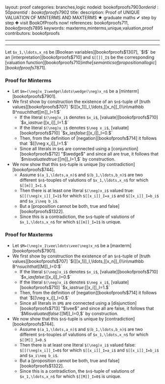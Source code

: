 layout: proof
categories: branches,logic
nodeid: bookofproofs$7903
orderid: 50
parentid: bookofproofs$7902
title: 
description:  Proof of UNIQUE VALUATION OF MINTERMS AND MAXTERMS &#9733; graduate maths &#10004; step by step &#10010; visit BookOfProofs now!
references: bookofproofs$711,bookofproofs$7895
keywords: maxterms,minterms,unique,valuation,proof
contributors: bookofproofs

---


---

Let `$x_1,\ldots,x_n$` be [Boolean variables][bookofproofs$1307], `$I$` be an [interpretation][bookofproofs$710] and `$[[]]_I$` be the corresponding [valuation function][bookofproofs$710] in the [semantics of propositional logic][bookofproofs$7871].
### Proof for Minterms

* Let  `$m=(\neg)x_1\wedge\ldots\wedge(\neg)x_n$` be a  [minterm][bookofproofs$7901].
* We first show by construction the existence of an `$n$`-tuple of [truth values][bookofproofs$707]  `$([[x_1]]_I,\ldots,[[x_n]]_I)\in\mathbb B^n$` such that `$[[m]]_I=1:$`
   * If the literal `$(\neg)x_i$` denotes `$x_i$`, [valuate][bookofproofs$710] `$x_i$` as true: `$[[x_i]]_I=1.$`
   * If the literal `$(\neg)x_i$` denotes `$\neg x_i$`, [valuate][bookofproofs$710] `$x_i$` as false: `$[[x_i]]_I=0.$`
   * Then, from the definition of [negation][bookofproofs$714] it follows that `$[[\neg x_i]]_I=1.$`
   * Since all literals in `$m$` are connected using a [conjunction][bookofproofs$712] "$\wedge$" and since all are true, it follows that `$m$` is valuated true: `$[[m]]_I=1,$` by construction.
* We now show that this `$n$`-tuple is unique [by contradiction][bookofproofs$744].
   * Assume `$(a_1,\ldots,a_n)$` and  `$(b_1,\ldots,b_n)$` are two different `$n$`-touples of valutions of `$x_1,\ldots,x_n$` for which `$[[m]]_I=1.$`
   * Then there is at least one literal `$(\neg)x_i$` valued true: `$[[(\neg)x_i]]_I=1$` for which  `$[[x_i]]_I=a_i$` and `$[[x_i]]_I=b_i$` and `$a_i\neq b_i$`.
   * But a [proposition cannot be both, true and false][bookofproofs$1322].
   * Since this is a contradiction, the `$n$`-tuple of valutions of `$x_1,\ldots,x_n$` for which `$[[m]]_I=1$` is unique.

### Proof for Maxterms

* Let  `$M=(\neg)x_1\vee\ldots\vee(\neg)x_n$` be a  [maxterm][bookofproofs$7901].
* We first show by construction the existence of an `$n$`-tuple of [truth values][bookofproofs$707]  `$([[x_1]]_I,\ldots,[[x_n]]_I)\in\mathbb B^n$` such that `$[[M]]_I=0:$`
   * If the literal `$(\neg)x_i$` denotes `$x_i$`, [valuate][bookofproofs$710] `$x_i$` as false: `$[[x_i]]_I=0.$`
   * If the literal `$(\neg)x_i$` denotes `$\neg x_i$`, [valuate][bookofproofs$710] `$x_i$` as true: `$[[x_i]]_I=1.$`
   * Then, from the definition of [negation][bookofproofs$714] it follows that `$[[\neg x_i]]_I=0.$`
   * Since all literals in `$M$` are connected using a [disjunction][bookofproofs$713] "$\vee$" and since all are false, it follows that `$M$` is valuated false: `$[[M]]_I=0,$` by construction.
* We now show that this `$n$`-tuple is unique by [contradiction][bookofproofs$744].
   * Assume `$(a_1,\ldots,a_n)$` and  `$(b_1,\ldots,b_n)$` are two different `$n$`-touples of valutions of `$x_1,\ldots,x_n$` for which `$[[M]]_I=0.$`
   * Then there is at least one literal `$(\neg)x_i$` valued false: `$[[(\neg)x_i]]_I=0$` for which  `$[[x_i]]_I=a_i$` and `$[[x_i]]_I=b_i$` and `$a_i\neq b_i$`.
   * But a [proposition cannot be both, true and false][bookofproofs$1322].
   * Since this is a contradiction, the `$n$`-tuple of valutions of `$x_1,\ldots,x_n$` for which `$[[M]]_I=0$` is unique.
